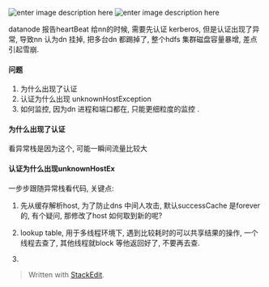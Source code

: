 
![enter image description here](https://drive.google.com/uc?id=1qSuwj042SNRrOlz6P39Yif_Ysd9-1YOE)
![enter image description here](https://drive.google.com/uc?id=15ks42HSeesB5DtYTAlIAKjDgyw7fDBZB)

datanode 报告heartBeat 给nn的时候, 需要先认证 kerberos, 但是认证出现了异常, 导致nn 认为dn 挂掉, 把多台dn 都踢掉了, 整个hdfs 集群磁盘容量暴增, 差点引起雪崩. 

#### 问题
1. 为什么出现了认证
2. 认证为什么出现 unknownHostException
3. 如何监控, 因为dn 进程和端口都在, 只能更细粒度的监控 .

#### 为什么出现了认证
看异常栈是因为这个, 可能一瞬间流量比较大

#### 认证为什么出现unknownHostEx
一步步跟随异常栈看代码, 关键点:
 1. 先从缓存解析host, 为了防止dns 中间人攻击, 默认successCache 是forever 的, 有个疑问, 那修改了host 如何取到新的呢? 

2. lookup table, 用于多线程环境下, 遇到比较耗时的可以共享结果的操作, 一个线程去查了, 其他线程就block 等他返回好了, 不要再去查. 

3. 
> Written with [StackEdit](https://stackedit.io/).
<!--stackedit_data:
eyJoaXN0b3J5IjpbLTEyMDM3NzIyMTAsNzMwOTk4MTE2XX0=
-->